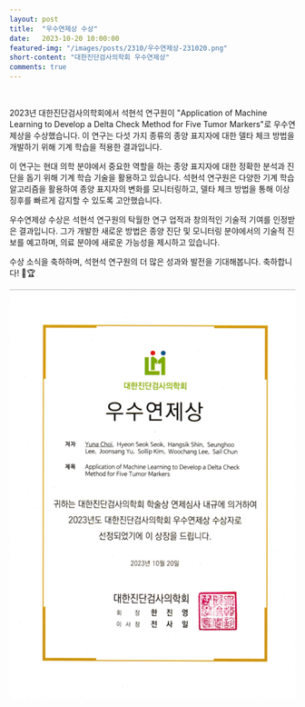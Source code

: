 ```yaml
---
layout: post
title:  "우수연제상 수상" 
date:   2023-10-20 10:00:00
featured-img: "/images/posts/2310/우수연제상-231020.png"
short-content: "대한진단검사의학회 우수연제상" 
comments: true
---
```


<br> 



2023년 대한진단검사의학회에서 석현석 연구원이 "Application of Machine Learning to Develop a Delta Check Method for Five Tumor Markers"로 우수연제상을 수상했습니다.
이 연구는 다섯 가지 종류의 종양 표지자에 대한 델타 체크 방법을 개발하기 위해 기계 학습을 적용한 결과입니다.

이 연구는 현대 의학 분야에서 중요한 역할을 하는 종양 표지자에 대한 정확한 분석과 진단을 돕기 위해 기계 학습 기술을 활용하고 있습니다.
석현석 연구원은 다양한 기계 학습 알고리즘을 활용하여 종양 표지자의 변화를 모니터링하고, 델타 체크 방법을 통해 이상 징후를 빠르게 감지할 수 있도록 고안했습니다.

우수연제상 수상은 석현석 연구원의 탁월한 연구 업적과 창의적인 기술적 기여를 인정받은 결과입니다. 
그가 개발한 새로운 방법은 종양 진단 및 모니터링 분야에서의 기술적 진보를 예고하며, 의료 분야에 새로운 가능성을 제시하고 있습니다.

수상 소식을 축하하며, 석현석 연구원의 더 많은 성과와 발전을 기대해봅니다. 축하합니다! 🎉🏆

<span class="image featured" style="max-width: 50%; max-height: 50%"><img src="/images/posts/2310/우수연제상-231020.png" alt="" style="wdith:50% ,height:50%"></span>